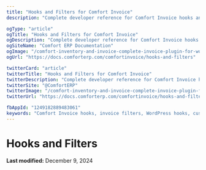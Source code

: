 ```yaml
---
title: "Hooks and Filters for Comfort Invoice"
description: "Complete developer reference for Comfort Invoice hooks and filters. Extend and customize invoice functionality with action hooks, filter hooks, and custom code examples."

ogType: "article"
ogTitle: "Hooks and Filters for Comfort Invoice"
ogDescription: "Complete developer reference for Comfort Invoice hooks and filters. Extend and customize invoice functionality with action hooks, filter hooks, and custom code examples."
ogSiteName: "Comfort ERP Documentation"
ogImage: "/comfort-inventory-and-invoice-complete-invoice-plugin-for-wordpress.webp"
ogUrl: "https://docs.comforterp.com/comfortinvoice/hooks-and-filters"

twitterCard: "article"
twitterTitle: "Hooks and Filters for Comfort Invoice"
twitterDescription: "Complete developer reference for Comfort Invoice hooks and filters. Extend and customize invoice functionality with action hooks, filter hooks, and custom code examples."
twitterSite: "@ComfortERP"
twitterImage: "/comfort-inventory-and-invoice-complete-invoice-plugin-for-wordpress.webp"
twitterUrl: "https://docs.comforterp.com/comfortinvoice/hooks-and-filters"

fbAppId: "1249182889483061"
keywords: "Comfort Invoice hooks, invoice filters, WordPress hooks, custom invoice functions, invoice customization, developer guide, action hooks, filter hooks, invoice data modification, extend invoice functionality"
---
```

# Hooks and Filters

**Last modified:** December 9, 2024